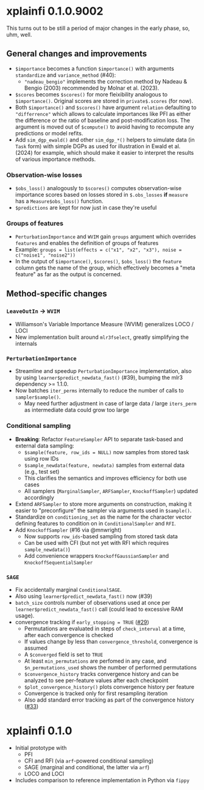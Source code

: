 # xplainfi 0.1.0.9002

This turns out to be still a period of major changes in the early phase, so, uhm, well.

## General changes and improvements

- `$importance` becomes a function `$importance()` with arguments `standardize` and `variance_method` (#40):
  - `"nadeau_bengio"` implements the correction method by Nadeau & Bengio (2003) recommended by Molnar et al. (2023).
- `$scores` becomes `$scores()` for more fleixibility analogous to `$importance()`. Original scores are stored in `private$.scores` (for now).
- Both `$importance()` and `$scores()` have argument `relation` defaulting to `"differrence"` which allows to calculate importances like PFI as either the difference or the ratio of baseline and post-modification loss. The argument is moved out of `$compute()` to avoid having to recompute any predictions or model refits.
- Add `sim_dgp_ewald()` and other `sim_dgp_*()` helpers to simulate data (in `Task` form) with simple DGPs as used for illustration in Ewald et al. (2024) for example, which should make it easier to interpret the results of various importance methods.

### Observation-wise losses

- `$obs_loss()` analogously to `$scores()` computes observation-wise importance scores based on losses stored in `$.obs_losses` **if** `measure` has a `Measure$obs_loss()` function.
- `$predictions` are kept for now just in case they're useful

### Groups of features

- `PerturbationImportance` and `WVIM` gain `groups` argument which overrides `features` and enables the definition of groups of features
- Example: `groups = list(effects = c("x1", "x2", "x3"), noise = c("noise1", "noise2"))`
- In the output of `$importance()`, `$scores()`, `$obs_loss()` the `feature` column gets the name of the group, which effectively becomes a "meta feature" as far as the output is concerned.

## Method-specific changes

### `LeaveOutIn` -> `WVIM`

- Williamson's Variable Importance Measure (WVIM) generalizes LOCO / LOCI
- New implementation built around `mlr3fselect`, greatly simplifying the internals

### `PerturbationImportance`

- Streamline and speedup `PerturbationImportance` implementation, also by using `learner$predict_newdata_fast()` (#39), bumping the mlr3 dependency >= 1.1.0.
- Now batches `iter_perms` internally to reduce the number of calls to `sampler$sample()`. 
  - May need further adjustment in case of large data / large `iters_perm` as intermediate data could grow too large

### Conditional sampling

- **Breaking**: Refactor `FeatureSampler` API to separate task-based and external data sampling:
  - `$sample(feature, row_ids = NULL)` now samples from stored task using row IDs
  - `$sample_newdata(feature, newdata)` samples from external data (e.g., test set)
  - This clarifies the semantics and improves efficiency for both use cases
  - All samplers (`MarginalSampler`, `ARFSampler`, `KnockoffSampler`) updated accordingly
- Extend `ARFSampler` to store more arguments on construction, making it easier to "preconfigure" the sampler via arguments used in `$sample()`.
- Standardize on `conditioning_set` as the name for the character vector defining features to condition on in `ConditionalSampler` and `RFI`.
- Add `KnockoffSampler` (#16 via @mnwright)
  - Now supports `row_ids`-based sampling from stored task data
  - Can be used with CFI (but not yet with RFI which requires `sample_newdata()`)
  - Add convenience wrappers `KnockoffGaussianSampler` and `KnockoffSequentialSampler`

### `SAGE`

- Fix accidentally marginal `ConditionalSAGE`.
- Also using `learner$predict_newdata_fast()` now  (#39)
- `batch_size` controls number of observations used at once per `learner$predict_newdata_fast()` call (could lead to excessive RAM usage). 
- convergence tracking if `early_stopping = TRUE` ([#29](https://github.com/jemus42/xplainfi/pull/29))
  - Permutations are evaluated in steps of `check_interval` at a time, after each convergence is checked
  - If values change by less than `convergence_threshold`, convergence is assumed
  - A `$converged` field is set to `TRUE`
  - At least `min_permutations` are perfomed in any case, and `$n_permutations_used` shows the number of performed permutations
  - `$convergence_history` tracks convergence history and can be analyzed to see per-feature values after each checkpoint
  -  `$plot_convergence_history()` plots convergence history per feature
  -  Convergence is tracked only for first resampling iteration
  -  Also add standard error tracking as part of the convergence history ([#33](https://github.com/jemus42/xplainfi/pull/33))


# xplainfi 0.1.0

- Initial prototype with 
	- PFI
	- CFI and RFI (via `arf`-powered conditional sampling)
	- SAGE (marginal and conditional, the latter via `arf`)
	- LOCO and LOCI
- Includes comparison to reference implementation in Python via `fippy`
